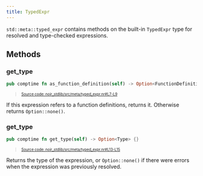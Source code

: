 ```yaml
---
title: TypedExpr
---
```


`std::meta::typed_expr` contains methods on the built-in `TypedExpr` type for resolved and type-checked expressions.

## Methods

### get_type

```rust title="as_function_definition" showLineNumbers 
pub comptime fn as_function_definition(self) -> Option<FunctionDefinition> {}
```
> <sup><sub><a href="https://github.com/noir-lang/noir/blob/master/noir_stdlib/src/meta/typed_expr.nr#L7-L9" target="_blank" rel="noopener noreferrer">Source code: noir_stdlib/src/meta/typed_expr.nr#L7-L9</a></sub></sup>


If this expression refers to a function definitions, returns it. Otherwise returns `Option::none()`.

### get_type

```rust title="get_type" showLineNumbers 
pub comptime fn get_type(self) -> Option<Type> {}
```
> <sup><sub><a href="https://github.com/noir-lang/noir/blob/master/noir_stdlib/src/meta/typed_expr.nr#L13-L15" target="_blank" rel="noopener noreferrer">Source code: noir_stdlib/src/meta/typed_expr.nr#L13-L15</a></sub></sup>


Returns the type of the expression, or `Option::none()` if there were errors when the expression was previously resolved.